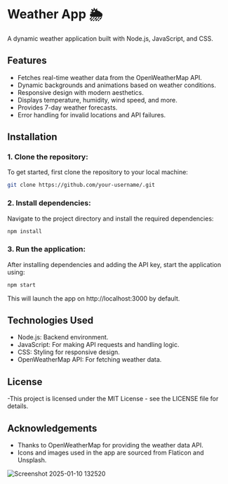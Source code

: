 # Weather App 🌦️

A dynamic weather application built with Node.js, JavaScript, and CSS.

## Features
- Fetches real-time weather data from the OpenWeatherMap API.
- Dynamic backgrounds and animations based on weather conditions.
- Responsive design with modern aesthetics.
- Displays temperature, humidity, wind speed, and more.
- Provides 7-day weather forecasts.
- Error handling for invalid locations and API failures.

## Installation

### 1. Clone the repository:
To get started, first clone the repository to your local machine:

```bash
git clone https://github.com/your-username/.git
```

### 2. Install dependencies:
Navigate to the project directory and install the required dependencies:

```bash
npm install
```
### 3. Run the application:
After installing dependencies and adding the API key, start the application using:

```bash
npm start
```
This will launch the app on http://localhost:3000 by default.

## Technologies Used

- Node.js: Backend environment.
- JavaScript: For making API requests and handling logic.
- CSS: Styling for responsive design.
- OpenWeatherMap API: For fetching weather data.

## License

-This project is licensed under the MIT License - see the LICENSE file for details.

## Acknowledgements
- Thanks to OpenWeatherMap for providing the weather data API.
- Icons and images used in the app are sourced from Flaticon and Unsplash.




![Screenshot 2025-01-10 132520](https://github.com/user-attachments/assets/da70c002-feef-438c-a78a-8d18f181be94)
